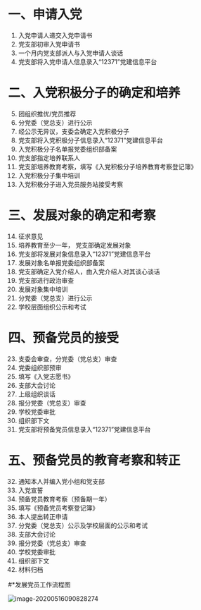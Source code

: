 # 一、申请入党

1.  入党申请人递交入党申请书
2.  党支部初审入党申请书
3.  一个月内党支部派人与入党申请人谈话
4.  党支部将入党申请人信息录入“12371”党建信息平台

# 二、入党积极分子的确定和培养

5.  团组织推优/党员推荐
6.  分党委（党总支）进行公示
7.  经公示无异议，支委会确定入党积极分子
8.  党支部将入党积极分子信息录入“12371”党建信息平台
9.  入党积极分子名单报党委组织部备案
10.  党支部指定培养联系人
11.  党支部培养教育考察，填写《入党积极分子培养教育考察登记簿》
12.  入党积极分子集中培训
13.  入党积极分子进入党员服务站接受考察

# 三、发展对象的确定和考察

14.  征求意见
15.  培养教育至少一年， 党支部确定发展对象
16.  党支部将发展对象信息录入“12371”党建信息平台
17.  发展对象名单报党委组织部备案
18.  党支部确定入党介绍人，由入党介绍人对其谈心谈话
19.  党支部进行政治审查
20.  发展对象集中培训
21.  分党委（党总支）进行公示
22.  学校层面组织公示和考试

# 四、预备党员的接受

23.  支委会审查，分党委（党总支）审查
24.  党委组织部预审
25.  填写《入党志愿书》
26.  支部大会讨论
27.  上级组织谈话
28.  报分党委（党总支）审查
29.  学校党委审批
30.  组织部下文
31.  党支部将预备党员信息录入“12371”党建信息平台

# 五、预备党员的教育考察和转正

32.  通知本人并编入党小组和党支部
33.  入党宣誓
34.  预备党员教育考察（预备期一年）
35.  填写《预备党员考察登记簿》
36.  本人提出转正申请
37.  分党委（党总支）公示及学校层面的公示和考试
38.  支部大会讨论
39.  报分党委（党总支）审查
40.  学校党委审批
41.  组织部下文
42.  材料归档

#*发展党员工作流程图

![image-20200516090828274](https://i.loli.net/2020/05/16/8zPrwVcodlk3Z1T.png)